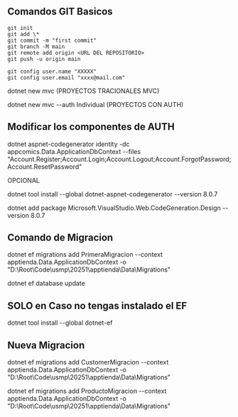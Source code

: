 ## Comandos GIT Basicos

```
git init
git add \*
git commit -m "first commit"
git branch -M main
git remote add origin <URL DEL REPOSITORIO>
git push -u origin main

git config user.name "XXXXX"
git config user.email "xxxx@mail.com"
```

dotnet new mvc (PROYECTOS TRACIONALES MVC)

dotnet new mvc --auth Individual (PROYECTOS CON AUTH)

## Modificar los componentes de AUTH

dotnet aspnet-codegenerator identity -dc appcomics.Data.ApplicationDbContext --files "Account.Register;Account.Login;Account.Logout;Account.ForgotPassword;Account.ResetPassword"

OPCIONAL

dotnet tool install --global dotnet-aspnet-codegenerator --version 8.0.7

dotnet add package Microsoft.VisualStudio.Web.CodeGeneration.Design --version 8.0.7

## Comando de Migracion

dotnet ef migrations add PrimeraMigracion --context apptienda.Data.ApplicationDbContext -o "D:\Root\Code\usmp\20251\apptienda\Data\Migrations"

dotnet ef database update

## SOLO en Caso no tengas instalado el EF

dotnet tool install --global dotnet-ef

## Nueva Migracion

dotnet ef migrations add CustomerMigracion --context apptienda.Data.ApplicationDbContext -o "D:\Root\Code\usmp\20251\apptienda\Data\Migrations"

dotnet ef migrations add ProductoMigracion --context apptienda.Data.ApplicationDbContext -o "D:\Root\Code\usmp\20251\apptienda\Data\Migrations"

